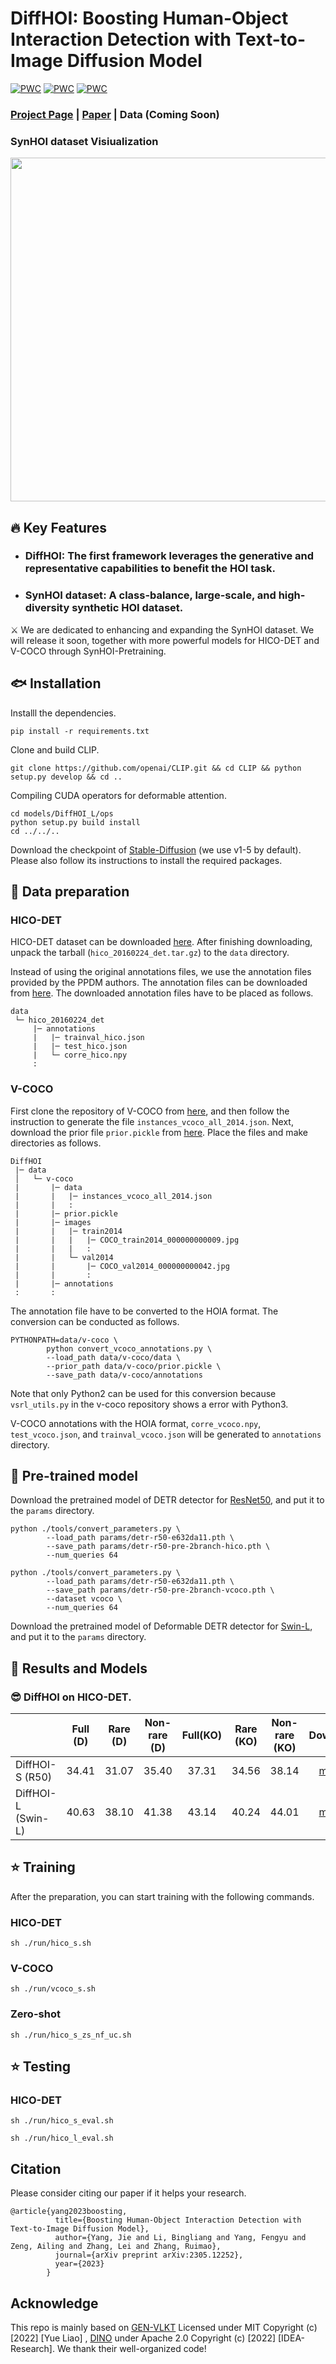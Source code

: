 # **DiffHOI: Boosting Human-Object Interaction Detection with Text-to-Image Diffusion Model**
[![PWC](https://img.shields.io/endpoint.svg?url=https://paperswithcode.com/badge/boosting-human-object-interaction-detection/zero-shot-human-object-interaction-detection)](https://paperswithcode.com/sota/zero-shot-human-object-interaction-detection?p=boosting-human-object-interaction-detection)
[![PWC](https://img.shields.io/endpoint.svg?url=https://paperswithcode.com/badge/boosting-human-object-interaction-detection/human-object-interaction-detection-on-hico)](https://paperswithcode.com/sota/human-object-interaction-detection-on-hico?p=boosting-human-object-interaction-detection)
[![PWC](https://img.shields.io/endpoint.svg?url=https://paperswithcode.com/badge/boosting-human-object-interaction-detection/human-object-interaction-detection-on-v-coco)](https://paperswithcode.com/sota/human-object-interaction-detection-on-v-coco?p=boosting-human-object-interaction-detection)
### [Project Page](https://diffhoi.github.io/) | [Paper](https://arxiv.org/pdf/2305.12252.pdf) | Data (Coming Soon)

### SynHOI dataset Visiualization
<img src="assets/SynHOI_vis.gif" style="height:550px" />  



## 🔥 Key Features
- ### **DiffHOI**: The first framework leverages the generative and representative capabilities to benefit the HOI task.
- ### **SynHOI dataset**: A class-balance, large-scale, and high-diversity synthetic HOI dataset.

⚔️ We are dedicated to enhancing and expanding the SynHOI dataset. We will release it soon, together with more powerful models for HICO-DET and V-COCO through SynHOI-Pretraining.


## 🐟 Installation
Installl the dependencies.
```
pip install -r requirements.txt
```
Clone and build CLIP.
```
git clone https://github.com/openai/CLIP.git && cd CLIP && python setup.py develop && cd ..
```

Compiling CUDA operators for deformable attention.
```
cd models/DiffHOI_L/ops
python setup.py build install
cd ../../..
```

Download the checkpoint of [Stable-Diffusion](https://github.com/runwayml/stable-diffusion) (we use v1-5 by default). Please also follow its instructions to install the required packages. 

## 🦈 Data preparation

### HICO-DET
HICO-DET dataset can be downloaded [here](https://drive.google.com/open?id=1QZcJmGVlF9f4h-XLWe9Gkmnmj2z1gSnk). After finishing downloading, unpack the tarball (`hico_20160224_det.tar.gz`) to the `data` directory.

Instead of using the original annotations files, we use the annotation files provided by the PPDM authors. The annotation files can be downloaded from [here](https://drive.google.com/open?id=1WI-gsNLS-t0Kh8TVki1wXqc3y2Ow1f2R). The downloaded annotation files have to be placed as follows.
```
data
 └─ hico_20160224_det
     |─ annotations
     |   |─ trainval_hico.json
     |   |─ test_hico.json
     |   └─ corre_hico.npy
     :
```

### V-COCO
First clone the repository of V-COCO from [here](https://github.com/s-gupta/v-coco), and then follow the instruction to generate the file `instances_vcoco_all_2014.json`. Next, download the prior file `prior.pickle` from [here](https://drive.google.com/drive/folders/10uuzvMUCVVv95-xAZg5KS94QXm7QXZW4). Place the files and make directories as follows.
```
DiffHOI
 |─ data
 │   └─ v-coco
 |       |─ data
 |       |   |─ instances_vcoco_all_2014.json
 |       |   :
 |       |─ prior.pickle
 |       |─ images
 |       |   |─ train2014
 |       |   |   |─ COCO_train2014_000000000009.jpg
 |       |   |   :
 |       |   └─ val2014
 |       |       |─ COCO_val2014_000000000042.jpg
 |       |       :
 |       |─ annotations
 :       :
```
The annotation file have to be converted to the HOIA format. The conversion can be conducted as follows.
```
PYTHONPATH=data/v-coco \
        python convert_vcoco_annotations.py \
        --load_path data/v-coco/data \
        --prior_path data/v-coco/prior.pickle \
        --save_path data/v-coco/annotations
```
Note that only Python2 can be used for this conversion because `vsrl_utils.py` in the v-coco repository shows a error with Python3.

V-COCO annotations with the HOIA format, `corre_vcoco.npy`, `test_vcoco.json`, and `trainval_vcoco.json` will be generated to `annotations` directory.



## 🚢 Pre-trained model
Download the pretrained model of DETR detector for [ResNet50](https://dl.fbaipublicfiles.com/detr/detr-r50-e632da11.pth), and put it to the `params` directory.
```
python ./tools/convert_parameters.py \
        --load_path params/detr-r50-e632da11.pth \
        --save_path params/detr-r50-pre-2branch-hico.pth \
        --num_queries 64

python ./tools/convert_parameters.py \
        --load_path params/detr-r50-e632da11.pth \
        --save_path params/detr-r50-pre-2branch-vcoco.pth \
        --dataset vcoco \
        --num_queries 64
```

Download the pretrained model of Deformable DETR detector for [Swin-L](https://drive.google.com/drive/folders/1qD5m1NmK0kjE5hh-G17XUX751WsEG-h_), and put it to the `params` directory.

## 🚀 Results and Models
### 😎 DiffHOI on HICO-DET.
|                    | Full (D) | Rare (D) | Non-rare (D) | Full(KO) | Rare (KO) | Non-rare (KO) |                                           Download                                            |             Conifg             |
|:-------------------|:--------:|:--------:|:------------:|:--------:|:---------:|:-------------:|:---------------------------------------------------------------------------------------------:|:------------------------------:|
| DiffHOI-S (R50)    |  34.41   |  31.07   |    35.40     |  37.31   |   34.56   |     38.14     | [model](https://drive.google.com/drive/folders/1WUkiE4meJ3r0F8YnV7bYQzdDoUnGw_LT?usp=sharing) | [config](configs/DiffHOI_S.py) |
| DiffHOI-L (Swin-L) |  40.63   |  38.10   |    41.38     |  43.14   |   40.24   |     44.01     |                                           [model](https://drive.google.com/drive/folders/1WUkiE4meJ3r0F8YnV7bYQzdDoUnGw_LT?usp=sharing)                                           | [config](configs/DiffHOI_L.py) |

## ⭐ Training
After the preparation, you can start training with the following commands.
### HICO-DET
```
sh ./run/hico_s.sh
```

### V-COCO
```
sh ./run/vcoco_s.sh
```
### Zero-shot
```
sh ./run/hico_s_zs_nf_uc.sh
```

## ⭐ Testing
### HICO-DET
```
sh ./run/hico_s_eval.sh
```
```
sh ./run/hico_l_eval.sh
```
## Citation
Please consider citing our paper if it helps your research.
```
@article{yang2023boosting,
          title={Boosting Human-Object Interaction Detection with Text-to-Image Diffusion Model},
          author={Yang, Jie and Li, Bingliang and Yang, Fengyu and Zeng, Ailing and Zhang, Lei and Zhang, Ruimao},
          journal={arXiv preprint arXiv:2305.12252},
          year={2023}
        }
```

## Acknowledge
This repo is mainly based on [GEN-VLKT](https://github.com/YueLiao/gen-vlkt) Licensed under MIT Copyright (c) [2022] [Yue Liao] , [DINO](https://github.com/IDEA-Research/DINO) under Apache 2.0 Copyright (c) [2022] [IDEA-Research]. We thank their well-organized code!
